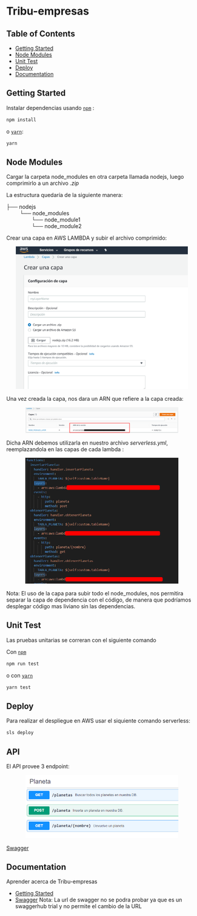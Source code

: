 # Tribu-empresas

## Table of Contents

- [Getting Started](#getting-started)
- [Node Modules](#node-modules)
- [Unit Test](#unit-test)
- [Deploy](#deploy)
- [Documentation](#documentation)

## Getting Started


Instalar dependencias usando [`npm`](https://www.npmjs.com/) :

```bash
npm install
```

o [`yarn`](https://classic.yarnpkg.com/en/):

```bash
yarn
```

## Node Modules

Cargar la carpeta node_modules en otra carpeta llamada nodejs, luego comprimirlo a un archivo *.zip*

La estructura quedaría de la siguiente manera:

├── nodejs
<br>&nbsp;&nbsp;&nbsp;&nbsp;&nbsp;&nbsp;&nbsp;&nbsp;
└── node_modules
<br>&nbsp;&nbsp;&nbsp;&nbsp;&nbsp;&nbsp;&nbsp;&nbsp;&nbsp;&nbsp;&nbsp;&nbsp;&nbsp;&nbsp;&nbsp;&nbsp;
└── node_module1
<br>&nbsp;&nbsp;&nbsp;&nbsp;&nbsp;&nbsp;&nbsp;&nbsp;&nbsp;&nbsp;&nbsp;&nbsp;&nbsp;&nbsp;&nbsp;&nbsp;
└── node_module2


Crear una capa en AWS LAMBDA y subir el archivo comprimido:

<p align="center"><img src="https://github.com/fernandmorausky/images/blob/master/lambda_layer.png" width="90%"/></p>

Una vez creada la capa, nos dara un ARN que refiere a la capa creada:

<p align="center"><img src="https://github.com/fernandmorausky/images/blob/master/ARN_LAYER.png" width="80%"/></p>

Dicha ARN debemos utilizarla en nuestro archivo *serverless.yml*, reemplazandola en las capas de cada lambda :
<p align="center"><img src="https://github.com/fernandmorausky/images/blob/master/LAYERS_SERVERLESS.png" width="80%"/></p>

Nota: El uso de la capa para subir todo el node_modules, nos permitira separar la capa de dependencia con el código, de manera que podríamos desplegar código mas liviano sin las dependencias.


## Unit Test
Las pruebas unitarias se correran con el siguiente comando 

Con [`npm`](https://www.npmjs.com/)

```bash
npm run test
```
o con [`yarn`](https://classic.yarnpkg.com/en/)

```bash
yarn test
```


## Deploy

Para realizar el despliegue en AWS usar el siquiente comando serverless:

```bash
sls deploy
```


## API

El API provee 3 endpoint:

<p align="center"><img src="https://github.com/fernandmorausky/images/blob/master/ENDPOINTS.png" width="80%"/></p>

[Swagger](https://app.swaggerhub.com/apis-docs/morausky/tribu-empresas/1.0.0)

## Documentation

Aprender acerca de Tribu-empresas

- [Getting Started](https://github.com/fernandmorausky/tribu-empresas/new/master?readme=1#getting-started)
- [Swagger](https://app.swaggerhub.com/apis-docs/morausky/tribu-empresas/1.0.0)
Nota: La url de swagger no se podra probar ya que es un swaggerhub trial y no permite el cambio de la URL 
